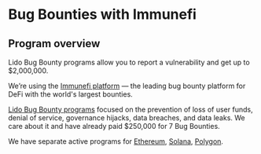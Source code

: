 # Bug Bounties with Immunefi

## Program overview

Lido Bug Bounty programs allow you to report a vulnerability and get up to $2,000,000.

We’re using the [Immunefi platform](https://immunefi.com) — the leading bug bounty platform for DeFi with the world's largest bounties.

[Lido Bug Bounty programs](https://lido.fi/bug-bounty) focused on the prevention of loss of user funds, denial of service, governance hijacks, data breaches, and data leaks. We care about it and have already paid $250,000 for 7 Bug Bounties.

We have separate active programs for [Ethereum](https://immunefi.com/bounty/lido/), [Solana](https://immunefi.com/bounty/lidoforsolana/), [Polygon](https://immunefi.com/bounty/lidoonpolygon/).
